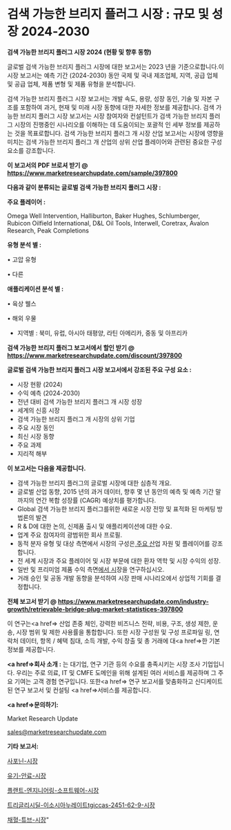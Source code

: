 # 검색 가능한 브리지 플러그 시장 : 규모 및 성장 2024-2030

<strong>검색 가능한 브리지 플러그 시장 2024 (현황 및 향후 동향)</strong>

글로벌 검색 가능한 브리지 플러그 시장에 대한 보고서는 2023 년을 기준으로합니다.이 시장 보고서는 예측 기간 (2024-2030) 동안 국제 및 국내 제조업체, 지역, 공급 업체 및 공급 업체, 제품 변형 및 제품 유형을 분석합니다.

검색 가능한 브리지 플러그 시장 보고서는 개발 속도, 용량, 성장 동인, 기술 및 자본 구조를 포함하여 과거, 현재 및 미래 시장 동향에 대한 자세한 정보를 제공합니다. 검색 가능한 브리지 플러그 시장 보고서는 시장 참여자와 컨설턴트가 검색 가능한 브리지 플러그 시장의 진행중인 시나리오를 이해하는 데 도움이되는 포괄적 인 세부 정보를 제공하는 것을 목표로합니다. 검색 가능한 브리지 플러그 개 시장 산업 보고서는 시장에 영향을 미치는 검색 가능한 브리지 플러그 개 산업의 상위 산업 플레이어와 관련된 중요한 구성 요소를 강조합니다.



<strong>이 보고서의 PDF 브로셔 받기 @ <a href=https://www.marketresearchupdate.com/sample/397800>https://www.marketresearchupdate.com/sample/397800</a></strong>



<strong>다음과 같이 분류되는 글로벌 검색 가능한 브리지 플러그 시장 :</strong>



<strong>주요 플레이어 :</strong>

Omega Well Intervention, Halliburton, Baker Hughes, Schlumberger, Rubicon Oilfield International, D&L Oil Tools, Interwell, Coretrax, Avalon Research, Peak Completions



<strong>유형 분석 별 :</strong>

• 고압 유형

• 다른



<strong>애플리케이션 분석 별 :</strong>

• 육상 웰스

• 해외 우물

<ul>
  <li>지역별 : 북미, 유럽, 아시아 태평양, 라틴 아메리카, 중동 및 아프리카</li>
</ul>


<strong>검색 가능한 브리지 플러그 보고서에서 할인 받기 @ <a href=https://www.marketresearchupdate.com/discount/397800>https://www.marketresearchupdate.com/discount/397800</a></strong>



<strong>글로벌 검색 가능한 브리지 플러그 시장 보고서에서 강조된 주요 구성 요소 :</strong>
<ul>
  <li>시장 현황 (2024)</li>
  <li>수익 예측 (2024-2030)</li>
  <li>전년 대비 검색 가능한 브리지 플러그 개 시장 성장</li>
  <li>세계의 신흥 시장</li>
  <li>검색 가능한 브리지 플러그 개 시장의 상위 기업</li>
  <li>주요 시장 동인</li>
  <li>최신 시장 동향</li>
  <li>주요 과제</li>
  <li>지리적 해부</li>
</ul>


<strong>이 보고서는 다음을 제공합니다.</strong>
<ul>
  <li>검색 가능한 브리지 플러그의 글로벌 시장에 대한 심층적 개요.</li>
  <li>글로벌 산업 동향, 2015 년의 과거 데이터, 향후 몇 년 동안의 예측 및 예측 기간 말까지의 연간 복합 성장률 (CAGR) 예상치를 평가합니다.</li>
  <li>Global 검색 가능한 브리지 플러그를위한 새로운 시장 전망 및 표적화 된 마케팅 방법론의 발견</li>
  <li>R &amp; D에 대한 논의, 신제품 출시 및 애플리케이션에 대한 수요.</li>
  <li>업계 주요 참여자의 광범위한 회사 프로필.</li>
  <li>동적 분자 유형 및 대상 측면에서 시장의 구성은<a href=> 주요 산</a>업 자원 및 플레이어를 강조합니다.</li>
  <li>전 세계 시장과 주요 플레이어 및 시장 부문에 대한 환자 역학 및 시장 수익의 성장.</li>
  <li>일반 및 프리미엄 제품 수익 측면<a href=>에서 시</a>장을 연구하십시오.</li>
  <li>거래 승인 및 공동 개발 동향을 분석하여 시장 판매 시나리오에서 상업적 기회를 결정합니다.</li>
</ul>



<strong>전체 보고서 받기 @ <a href=https://www.marketresearchupdate.com/industry-growth/retrievable-bridge-plug-market-statistices-397800>https://www.marketresearchupdate.com/industry-growth/retrievable-bridge-plug-market-statistices-397800</a></strong>

이 연구는<a href=> 산업 존중</a> 체인, 강력한 비즈니스 전략, 비용, 구조, 생성 제한, 운송, 시장 범위 및 제한 사용률을 통합합니다. 또한 시장 구성원 및 구성 프로파일 링, 연락처 데이터, 항목 / 혜택 침대, 소득 개발, 수익 창출 및 총 거래에 대<a href=>한 기본 </a>정보를 제공합니다.



<strong><a href=>회사 소</a>개 :</strong>
는 대기업, 연구 기관 등의 수요를 충족시키는 시장 조사 기업입니다. 우리는 주로 의료, IT 및 CMFE 도메인을 위해 설계된 여러 서비스를 제공하며 그 주요 기여는 고객 경험 연구입니다. 또한<a href=> 연구 보</a>고서를 맞춤화하고 신디케이트 된 연구 보고서 및 컨설팅 <a href=>서비스</a>를 제공합니다.



<strong><a href=>문의하기:</a></strong>

Market Research Update

sales@marketresearchupdate.com



<strong>기타 보고서:</strong>

<a href=https://www.linkedin.com/pulse/사포닌-시장-현재-및-미래-성장-2029-consumer-connection-chronicles-24-/>사포닌-시장</a>

<a href=https://www.linkedin.com/pulse/유기-안료-시장-동향-및-성장-전망-data-dive-diaries-24-analysis-mgsnf/>유기-안료-시장</a>

<a href=https://www.linkedin.com/pulse/플랜트-엔지니어링-소프트웨어-시장-현재-및-미래-성장-2029-market-matrix-musings-analysis-om4bf/>플랜트-엔지니어링-소프트웨어-시장</a>

<a href=https://www.linkedin.com/pulse/트리글리시딜-이소시아누레이트tgiccas-2451-62-9-시장-진입-8ymuf/>트리글리시딜-이소시아누레이트tgiccas-2451-62-9-시장</a>

<a href=https://www.linkedin.com/pulse/채혈-튜브-시장-규모-및-성장-2023-trend-tracking-tips-360-analysis-agvuf/>채혈-튜브-시장</a>"
